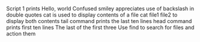 Script 1 prints Hello, world
Confused smiley appreciates use of backslash in double quotes
cat is used to display contents of a file
cat file1 file2 to display both contents
tail command prints the last ten lines
head command prints first ten lines
The last of the first three
Use find to search for files and action them
